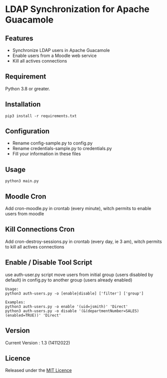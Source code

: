 # LDAP Synchronization for Apache Guacamole #

## Features ##

- Synchronize LDAP users in Apache Guacamole
- Enable users from a Moodle web service
- Kill all actives connections

## Requirement ##

Python 3.8 or greater.

## Installation ##

    pip3 install -r requirements.txt

## Configuration ##

- Rename config-sample.py to config.py
- Rename credentials-sample.py to credentials.py
- Fill your information in these files

## Usage ##

    python3 main.py

## Moodle Cron ##

Add cron-moodle.py in crontab (every minute), witch permits to enable users from moodle

## Kill Connections Cron ##

Add cron-destroy-sessions.py in crontab (every day, ie 3 am), witch permits to kill all actives connections

## Enable / Disable Tool Script ##

use auth-user.py script move users from initial group (users disabled by default) in config.py 
to another group (users already enabled)

    Usage: 
    python3 auth-users.py -o [enable|disable] ['filter'] ['group']

    Examples:
    python3 auth-users.py -o enable '(uid=jsmith)' 'Direct'
    python3 auth-users.py -o disable '(&(departmentNumber=SALES)(enabled=TRUE))' 'Direct'

## Version ##

Current Version : 1.3 (14112022)

## Licence ##

Released under the [MIT Licence](https://opensource.org/licenses/MIT)
